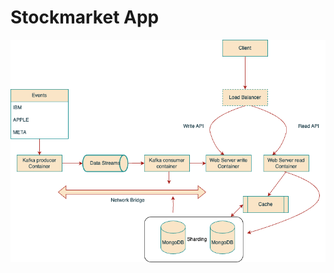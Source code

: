 # Stockmarket App
![diagram](https://github.com/schopra6/Stockmarket_Django_Kafka_React/blob/main/Stock_market_diagram.png)
